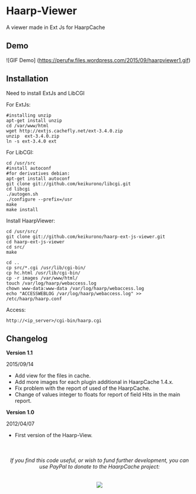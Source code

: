 Haarp-Viewer
===================

A viewer made ​​in Ext Js for HaarpCache

## Demo 
![GIF Demo] (https://perufw.files.wordpress.com/2015/09/haarpviewer1.gif)

## Installation

Need to install ExtJs and LibCGI

For ExtJs:

	#installing unzip
	apt-get install unzip
	cd /var/www/html
	wget http://extjs.cachefly.net/ext-3.4.0.zip 
	unzip  ext-3.4.0.zip
	ln -s ext-3.4.0 ext

For LibCGI:

	cd /usr/src
	#install autoconf
	#for derivatives debian:
	apt-get install autoconf
	git clone git://github.com/keikurono/libcgi.git
	cd libcgi
	./autogen.sh
	./configure --prefix=/usr
	make
	make install	

Install HaarpViewer:

	cd /usr/src/
	git clone git://github.com/keikurono/haarp-ext-js-viewer.git
	cd haarp-ext-js-viewer
	cd src/
	make

	cd ..
	cp src/*.cgi /usr/lib/cgi-bin/
	cp hc.html /usr/lib/cgi-bin/
	cp -r images /var/www/html/
	touch /var/log/haarp/webaccess.log
	chown www-data:www-data /var/log/haarp/webaccess.log
	echo "ACCESSWEBLOG /var/log/haarp/webaccess.log" >> /etc/haarp/haarp.conf

Access:
	
	http://<ip_server>/cgi-bin/haarp.cgi

## Changelog

__Version 1.1__

2015/09/14

* Add view for the files in cache.
* Add more images for each plugin additional in HaarpCache 1.4.x.
* Fix problem with the report of used of the HaarpCache.
* Change of values integer to floats for report of field Hits in the main report.

__Version 1.0__

2012/04/07

* First version of the Haarp-View.



<br/>
<div align="center">
<p><h6>If you find this code useful, or wish to fund further development,
you can use PayPal to donate to the HaarpCache project:</h6>
<a href="https://www.paypal.com/cgi-bin/webscr?cmd=_s-xclick&amp;hosted_button_id=QYCCSYYGW52QU"><img src="https://www.paypalobjects.com/en_US/i/btn/btn_donateCC_LG.gif"></a>
</div>

    
  </body>
</html>
